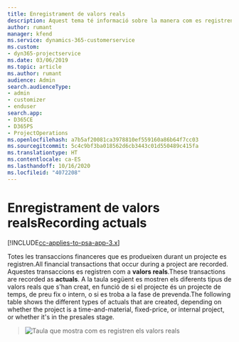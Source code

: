 ```yaml
---
title: Enregistrament de valors reals
description: Aquest tema té informació sobre la manera com es registren els valors reals.
author: rumant
manager: kfend
ms.service: dynamics-365-customerservice
ms.custom:
- dyn365-projectservice
ms.date: 03/06/2019
ms.topic: article
ms.author: rumant
audience: Admin
search.audienceType:
- admin
- customizer
- enduser
search.app:
- D365CE
- D365PS
- ProjectOperations
ms.openlocfilehash: a7b5af20081ca3978810ef559160a86b64f7cc03
ms.sourcegitcommit: 5c4c9bf3ba018562d6cb3443c01d550489c415fa
ms.translationtype: HT
ms.contentlocale: ca-ES
ms.lasthandoff: 10/16/2020
ms.locfileid: "4072208"
---
```

# <a name="recording-actuals"></a><span data-ttu-id="d0a95-103">Enregistrament de valors reals</span><span class="sxs-lookup"><span data-stu-id="d0a95-103">Recording actuals</span></span> 

[!INCLUDE[cc-applies-to-psa-app-3.x](../includes/cc-applies-to-psa-app-3x.md)]

<span data-ttu-id="d0a95-104">Totes les transaccions financeres que es produeixen durant un projecte es registren.</span><span class="sxs-lookup"><span data-stu-id="d0a95-104">All financial transactions that occur during a project are recorded.</span></span> <span data-ttu-id="d0a95-105">Aquestes transaccions es registren com a **valors reals**.</span><span class="sxs-lookup"><span data-stu-id="d0a95-105">These transactions are recorded as **actuals**.</span></span> <span data-ttu-id="d0a95-106">A la taula següent es mostren els diferents tipus de valors reals que s'han creat, en funció de si el projecte és un projecte de temps, de preu fix o intern, o si es troba a la fase de prevenda.</span><span class="sxs-lookup"><span data-stu-id="d0a95-106">The following table shows the different types of actuals that are created, depending on whether the project is a time-and-material, fixed-price, or internal project, or whether it's in the presales stage.</span></span>

> ![Taula que mostra com es registren els valors reals](media/advanced-table2.png)
